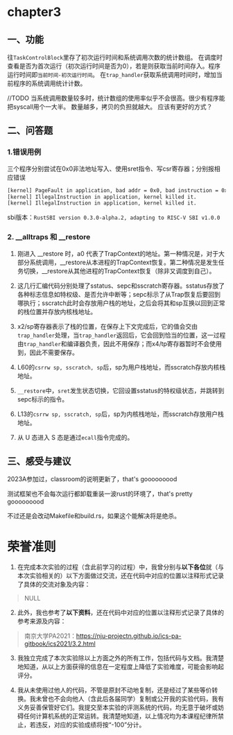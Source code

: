 # chapter3

## 一、功能

往``TaskControlBlock``里存了初次运行时间和系统调用次数的统计数组。
在调度时查看是否为首次运行（初次运行时间是否为0），若是则获取当前时间存入。程序运行时间即``当前时间-初次运行时间``。
在``trap_handler``获取系统调用时间时，增加当前程序的系统调用统计计数。

//TODO
当系统调用数量较多时，统计数组的使用率似乎不会很高。很少有程序能把syscall用个一大半。
数量越多，拷贝的负担就越大。
应该有更好的方式？





## 二、问答题

### 1.错误用例

三个程序分别尝试在0x0非法地址写入、使用sret指令、写csr寄存器；分别报相应错误
```bash
[kernel] PageFault in application, bad addr = 0x0, bad instruction = 0x804003c4, kernel killed it.
[kernel] IllegalInstruction in application, kernel killed it.
[kernel] IllegalInstruction in application, kernel killed it.
```
sbi版本：``RustSBI version 0.3.0-alpha.2, adapting to RISC-V SBI v1.0.0``

### 2. __alltraps 和 __restore

1. 刚进入 __restore 时，a0 代表了TrapContext的地址。第一种情况是，对于大部分系统调用，__restore从本进程的TrapContext恢复。第二种情况是发生任务切换，__restore从其他进程的TrapContext恢复（除非又调度到自己）。

2. 这几行汇编代码分别处理了sstatus、sepc和sscratch寄存器。sstatus存放了各种标志信息如特权级、是否允许中断等；sepc标示了从Trap恢复后要回到哪执行；sscratch此时会存放用户栈的地址，之后会将其和sp互换以回到正常的栈位置并存放内核栈地址。

3. x2/sp寄存器表示了栈的位置，在保存上下文完成后，它的值会交由``trap_handler``处理，当``trap_handler``返回后，它会回到恰当的位置，这一过程由``trap_handler``和编译器负责，因此不用保存；而x4/tp寄存器暂时不会使用到，因此不需要保存。

4. L60的``csrrw sp, sscratch, sp``后，sp为用户栈地址，而sscratch存放内核栈地址。

5. ``__restore``中，``sret``发生状态切换，它回设置sstatus的特权级状态，并跳转到sepc标示的指令。

6. L13的``csrrw sp, sscratch, sp``后，sp为内核栈地址，而sscratch存放用户栈地址。

7. 从 U 态进入 S 态是通过``ecall``指令完成的。






## 三、感受与建议

2023A参加过，classroom的说明更新了，that's gooooooood

测试框架也不会每次运行都卸载重装一波rust的环境了，that's pretty gooooooood

不过还是会改动Makefile和build.rs，如果这个能解决将是绝杀。







# 荣誉准则

1. 在完成本次实验的过程（含此前学习的过程）中，我曾分别与**以下各位**就（与本次实验相关的）以下方面做过交流，还在代码中对应的位置以注释形式记录了具体的交流对象及内容：

> NULL

2. 此外，我也参考了**以下资料**，还在代码中对应的位置以注释形式记录了具体的参考来源及内容：

> 南京大学PA2021：https://nju-projectn.github.io/ics-pa-gitbook/ics2021/3.2.html

3. 我独立完成了本次实验除以上方面之外的所有工作，包括代码与文档。我清楚地知道，从以上方面获得的信息在一定程度上降低了实验难度，可能会影响起评分。

4. 我从未使用过他人的代码，不管是原封不动地复制，还是经过了某些等价转换。我未曾也不会向他人（含此后各届同学）复制或公开我的实验代码，我有义务妥善保管好它们。我提交至本实验的评测系统的代码，均无意于破坏或妨碍任何计算机系统的正常运转。我清楚地知道，以上情况均为本课程纪律所禁止，若违反，对应的实验成绩将按“-100”分计。

